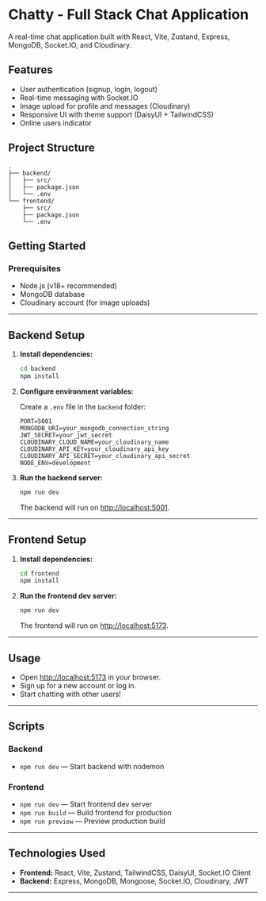 # Chatty - Full Stack Chat Application

A real-time chat application built with React, Vite, Zustand, Express, MongoDB, Socket.IO, and Cloudinary.

## Features

- User authentication (signup, login, logout)
- Real-time messaging with Socket.IO
- Image upload for profile and messages (Cloudinary)
- Responsive UI with theme support (DaisyUI + TailwindCSS)
- Online users indicator

## Project Structure

```
.
├── backend/
│   ├── src/
│   ├── package.json
│   └── .env
└── frontend/
    ├── src/
    ├── package.json
    └── .env
```

## Getting Started

### Prerequisites

- Node.js (v18+ recommended)
- MongoDB database
- Cloudinary account (for image uploads)

---

## Backend Setup

1. **Install dependencies:**

   ```sh
   cd backend
   npm install
   ```

2. **Configure environment variables:**

   Create a `.env` file in the `backend` folder:

   ```
   PORT=5001
   MONGODB_URI=your_mongodb_connection_string
   JWT_SECRET=your_jwt_secret
   CLOUDINARY_CLOUD_NAME=your_cloudinary_name
   CLOUDINARY_API_KEY=your_cloudinary_api_key
   CLOUDINARY_API_SECRET=your_cloudinary_api_secret
   NODE_ENV=development
   ```

3. **Run the backend server:**

   ```sh
   npm run dev
   ```

   The backend will run on [http://localhost:5001](http://localhost:5001).

---

## Frontend Setup

1. **Install dependencies:**

   ```sh
   cd frontend
   npm install
   ```

2. **Run the frontend dev server:**

   ```sh
   npm run dev
   ```

   The frontend will run on [http://localhost:5173](http://localhost:5173).

---

## Usage

- Open [http://localhost:5173](http://localhost:5173) in your browser.
- Sign up for a new account or log in.
- Start chatting with other users!

---

## Scripts

### Backend

- `npm run dev` — Start backend with nodemon

### Frontend

- `npm run dev` — Start frontend dev server
- `npm run build` — Build frontend for production
- `npm run preview` — Preview production build

---

## Technologies Used

- **Frontend:** React, Vite, Zustand, TailwindCSS, DaisyUI, Socket.IO Client
- **Backend:** Express, MongoDB, Mongoose, Socket.IO, Cloudinary, JWT

---
